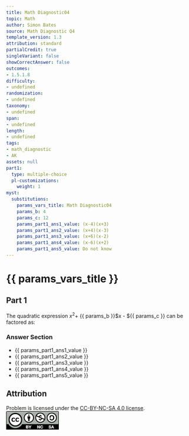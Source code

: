 ```yaml
---
title: Math Diagnostic04
topic: Math
author: Simon Bates
source: Math Diagnostic Q4
template_version: 1.3
attribution: standard
partialCredit: true
singleVariant: false
showCorrectAnswer: false
outcomes:
- 1.5.1.8
difficulty:
- undefined
randomization:
- undefined
taxonomy:
- undefined
span:
- undefined
length:
- undefined
tags:
- math_diagnostic
- AK
assets: null
part1:
  type: multiple-choice
  pl-customizations:
    weight: 1
myst:
  substitutions:
    params_vars_title: Math Diagnostic04
    params_b: 4
    params_c: 12
    params_part1_ans1_value: (x-4)(x+3)
    params_part1_ans2_value: (x+4)(x-3)
    params_part1_ans3_value: (x+6)(x-2)
    params_part1_ans4_value: (x-6)(x+2)
    params_part1_ans5_value: Do not know
---
```

# {{ params_vars_title }}

## Part 1

The quadratic expression $x^2 +$ {{ params_b }}$x - ${{ params_c }} can be factored as:

### Answer Section

- {{ params_part1_ans1_value }}
- {{ params_part1_ans2_value }}
- {{ params_part1_ans3_value }}
- {{ params_part1_ans4_value }}
- {{ params_part1_ans5_value }}

## Attribution

Problem is licensed under the [CC-BY-NC-SA 4.0 license](https://creativecommons.org/licenses/by-nc-sa/4.0/).<br> ![The Creative Commons 4.0 license requiring attribution-BY, non-commercial-NC, and share-alike-SA license.](https://raw.githubusercontent.com/firasm/bits/master/by-nc-sa.png)